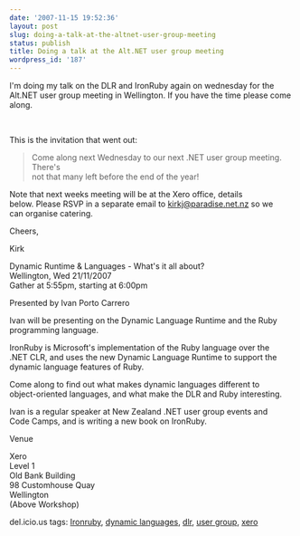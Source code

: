 ```yaml
---
date: '2007-11-15 19:52:36'
layout: post
slug: doing-a-talk-at-the-altnet-user-group-meeting
status: publish
title: Doing a talk at the Alt.NET user group meeting
wordpress_id: '187'
---
```


I'm doing my talk on the DLR and IronRuby again on wednesday for the Alt.NET user group meeting in Wellington. If you have the time please come along.

 

This is the invitation that went out:

> Come along next Wednesday to our next .NET user group meeting. There's  
not that many left before the end of the year!  
  
Note that next weeks meeting will be at the Xero office, details  
below. Please RSVP in a separate email to kirkj@paradise.net.nz so we  
can organise catering.  
  
Cheers,  
  
Kirk  
  
Dynamic Runtime & Languages - What's it all about?  
Wellington, Wed 21/11/2007  
Gather at 5:55pm, starting at 6:00pm  
  
Presented by Ivan Porto Carrero  
  
Ivan will be presenting on the Dynamic Language Runtime and the Ruby  
programming language.  
  
IronRuby is Microsoft's implementation of the Ruby language over the  
.NET CLR, and uses the new Dynamic Language Runtime to support the  
dynamic language features of Ruby.  
  
Come along to find out what makes dynamic languages different to  
object-oriented languages, and what make the DLR and Ruby interesting.  
  
Ivan is a regular speaker at New Zealand .NET user group events and  
Code Camps, and is writing a new book on IronRuby.  
  
Venue  
  
Xero  
Level 1  
Old Bank Building  
98 Customhouse Quay  
Wellington  
(Above Workshop)

del.icio.us tags: [Ironruby](http://del.icio.us/popular/Ironruby), [dynamic languages](http://del.icio.us/popular/dynamic%20languages), [dlr](http://del.icio.us/popular/dlr), [user group](http://del.icio.us/popular/user%20group), [xero](http://del.icio.us/popular/xero)
